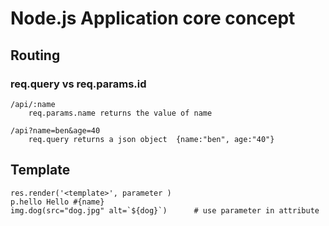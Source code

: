 # Node.js Application core concept
## Routing

### req.query  vs req.params.id
    /api/:name
        req.params.name returns the value of name
    
    /api?name=ben&age=40
        req.query returns a json object  {name:"ben", age:"40"}

## Template
    res.render('<template>', parameter )
    p.hello Hello #{name}
    img.dog(src="dog.jpg" alt=`${dog}`)      # use parameter in attribute